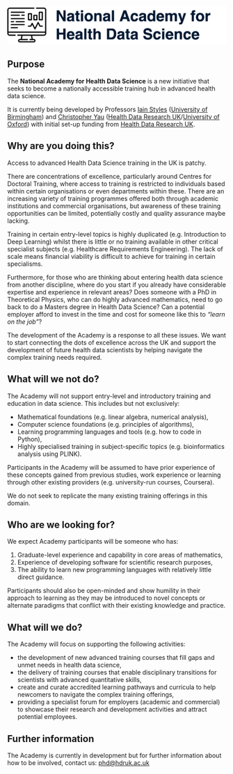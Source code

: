 ![National Academy for Health Data Science](nahds.png)

## Purpose

The **National Academy for Health Data Science** is a new initiative that seeks to become a nationally accessible training hub in advanced health data science.

It is currently being developed by Professors [Iain Styles](https://www.cs.bham.ac.uk/~ibs/) ([University of Birmingham](http://www.birmingham.ac.uk)) and [Christopher Yau](https://www.bdi.ox.ac.uk/Team/christoper-yau) ([Health Data Research UK](http://www.hdruk.ac.uk)/[University of Oxford](http://www.ox.ac.uk)) with initial set-up funding from [Health Data Research UK](http://www.hdruk.ac.uk).

## Why are you doing this?

Access to advanced Health Data Science training in the UK is patchy. 

There are concentrations of excellence, particularly around Centres for Doctoral Training, where access to training is restricted to individuals based within certain organisations or even departments within these. There are an increasing variety of training programmes offered both through academic institutions and commercial organisations, but awareness of these training opportunities can be limited, potentially costly and quality assurance maybe lacking. 

Training in certain entry-level topics is highly duplicated (e.g. Introduction to Deep Learning) whilst there is little or no training available in other critical specialist subjects (e.g. Healthcare Requirements Engineering). The lack of scale means financial viability is difficult to achieve for training in certain specialisms. 

Furthermore, for those who are thinking about entering health data science from another discipline, where do you start if you already have considerable expertise and experience in relevant areas? Does someone with a PhD in Theoretical Physics, who can do highly advanced mathematics, need to go back to do a Masters degree in Health Data Science? Can a potential employer afford to invest in the time and cost for someone like this to *“learn on the job”*?

The development of the Academy is a response to all these issues. We want to start connecting the dots of excellence across the UK and support the development of future health data scientists by helping navigate the complex training needs required.

## What will we not do?

The Academy will not support entry-level and introductory training and education in data science. This includes but not exclusively:

-	Mathematical foundations (e.g. linear algebra, numerical analysis),
-	Computer science foundations (e.g. principles of algorithms),
-	Learning programming languages and tools (e.g. how to code in Python),
-	Highly specialised training in subject-specific topics (e.g. bioinformatics analysis using PLINK).

Participants in the Academy will be assumed to have prior experience of these concepts gained from previous studies, work experience or learning through other existing providers (e.g. university-run courses, Coursera).

We do not seek to replicate the many existing training offerings in this domain.

## Who are we looking for?

We expect Academy participants will be someone who has:

1.	Graduate-level experience and capability in core areas of mathematics,
2.	Experience of developing software for scientific research purposes,
3.	The ability to learn new programming languages with relatively little direct guidance.

Participants should also be open-minded and show humility in their approach to learning as they may be introduced to novel concepts or alternate paradigms that conflict with their existing knowledge and practice. 

## What will we do?

The Academy will focus on supporting the following activities:

-	the development of new advanced training courses that fill gaps and unmet needs in health data science,
-	the delivery of training courses that enable disciplinary transitions for scientists with advanced quantitative skills,
-	create and curate accredited learning pathways and curricula to help newcomers to navigate the complex training offerings,
-	providing a specialist forum for employers (academic and commercial) to showcase their research and development activities and attract potential employees.

## Further information

The Academy is currently in development but for further information about how to be involved, contact us: <phd@hdruk.ac.uk>
